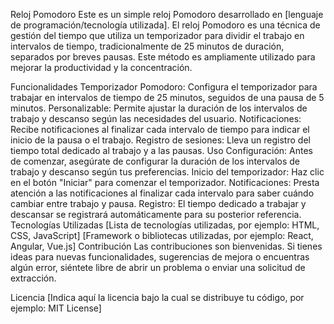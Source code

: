 Reloj Pomodoro
Este es un simple reloj Pomodoro desarrollado en [lenguaje de programación/tecnología utilizada]. El reloj Pomodoro es una técnica de gestión del tiempo que utiliza un temporizador para dividir el trabajo en intervalos de tiempo, tradicionalmente de 25 minutos de duración, separados por breves pausas. Este método es ampliamente utilizado para mejorar la productividad y la concentración.

Funcionalidades
Temporizador Pomodoro: Configura el temporizador para trabajar en intervalos de tiempo de 25 minutos, seguidos de una pausa de 5 minutos.
Personalizable: Permite ajustar la duración de los intervalos de trabajo y descanso según las necesidades del usuario.
Notificaciones: Recibe notificaciones al finalizar cada intervalo de tiempo para indicar el inicio de la pausa o el trabajo.
Registro de sesiones: Lleva un registro del tiempo total dedicado al trabajo y a las pausas.
Uso
Configuración: Antes de comenzar, asegúrate de configurar la duración de los intervalos de trabajo y descanso según tus preferencias.
Inicio del temporizador: Haz clic en el botón "Iniciar" para comenzar el temporizador.
Notificaciones: Presta atención a las notificaciones al finalizar cada intervalo para saber cuándo cambiar entre trabajo y pausa.
Registro: El tiempo dedicado a trabajar y descansar se registrará automáticamente para su posterior referencia.
Tecnologías Utilizadas
[Lista de tecnologías utilizadas, por ejemplo: HTML, CSS, JavaScript]
[Framework o bibliotecas utilizadas, por ejemplo: React, Angular, Vue.js]
Contribución
Las contribuciones son bienvenidas. Si tienes ideas para nuevas funcionalidades, sugerencias de mejora o encuentras algún error, siéntete libre de abrir un problema o enviar una solicitud de extracción.

Licencia
[Indica aquí la licencia bajo la cual se distribuye tu código, por ejemplo: MIT License]
